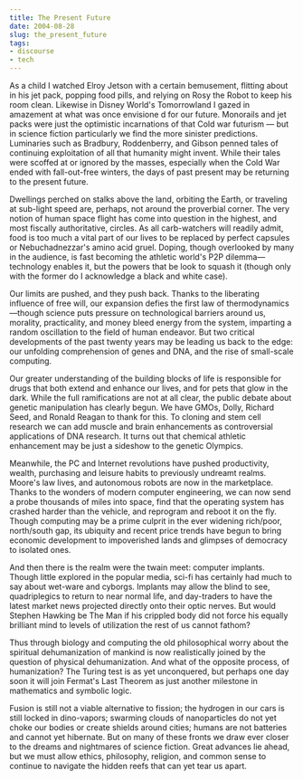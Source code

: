 ```yaml
---
title: The Present Future
date: 2004-08-28
slug: the_present_future
tags:
- discourse
- tech
---
```


As a child I watched Elroy Jetson with a certain bemusement, flitting about in
his jet pack, popping food pills, and relying on Rosy the Robot to keep his room
clean. Likewise in Disney World's Tomorrowland I gazed in amazement at what was
once envisione d for our future. Monorails and jet packs were just the
optimistic incarnations of that Cold war futurism &mdash; but in science fiction
particularly we find the more sinister predictions. Luminaries such as Bradbury,
Roddenberry, and Gibson penned tales of continuing exploitation of all that
humanity might invent. While their tales were scoffed at or ignored by the
masses, especially when the Cold War ended with fall-out-free winters, the days
of past present may be returning to the present future.

<!-- truncate -->

Dwellings perched on stalks above the land, orbiting the Earth, or traveling at
sub-light speed are, perhaps, not around the proverbial corner. The very notion
of human space flight has come into question in the highest, and most fiscally
authoritative, circles. As all carb-watchers will readily admit, food is too
much a vital part of our lives to be replaced by perfect capsules or
Nebuchadnezzar's amino acid gruel.  Doping, though overlooked by many in the
audience, is fast becoming the athletic world's P2P dilemma&mdash;technology
enables it, but the powers that be look to squash it (though only with the
former do I acknowledge a black and white case).

Our limits are pushed, and they push back. Thanks to the liberating influence of
free will, our expansion defies the first law of thermodynamics&mdash;though
science puts pressure on technological barriers around us, morality,
practicality, and money bleed energy from the system, imparting a random
oscillation to the field of human endeavor. But two critical developments of the
past twenty years may be leading us back to the edge: our unfolding
comprehension of genes and DNA, and the rise of small-scale computing.

Our greater understanding of the building blocks of life is responsible for
drugs that both extend and enhance our lives, and for pets that glow in the
dark. While the full ramifications are not at all clear, the public debate about
genetic manipulation has clearly begun. We have GMOs, Dolly, Richard Seed, and
Ronald Reagan to thank for this. To cloning and stem cell research we can add
muscle and brain enhancements as controversial applications of DNA research. It
turns out that chemical athletic enhancement may be just a sideshow to the
genetic Olympics.

Meanwhile, the PC and Internet revolutions have pushed productivity,
wealth, purchasing and leisure habits to previously undreamt realms.
Moore's law lives, and autonomous robots are now in the marketplace.
Thanks to the wonders of modern computer engineering, we can now send a
probe thousands of miles into space, find that the operating system has
crashed harder than the vehicle, and reprogram and reboot it on the fly.
Though computing may be a prime culprit in the ever widening rich/poor,
north/south gap, its ubiquity and recent price trends have begun to bring
economic development to impoverished lands and glimpses of democracy to
isolated ones.

And then there is the realm were the twain meet: computer implants. Though
little explored in the popular media, sci-fi has certainly had much to say about
wet-ware and cyborgs. Implants may allow the blind to see, quadriplegics to
return to near normal life, and day-traders to have the latest market news
projected directly onto their optic nerves. But would Stephen Hawking be The Man
if his crippled body did not force his equally brilliant mind to levels of
utilization the rest of us cannot fathom?

Thus through biology and computing the old philosophical worry about the
spiritual dehumanization of mankind is now realistically joined by the question
of physical dehumanization. And what of the opposite process, of humanization?
The Turing test is as yet unconquered, but perhaps one day soon it will join
Fermat's Last Theorem as just another milestone in mathematics and symbolic
logic.

Fusion is still not a viable alternative to fission; the hydrogen in our cars is
still locked in dino-vapors; swarming clouds of nanoparticles do not yet choke
our bodies or create shields around cities; humans are not batteries and cannot
yet hibernate. But on many of these fronts we draw ever closer to the dreams and
nightmares of science fiction. Great advances lie ahead, but we must allow
ethics, philosophy, religion, and common sense to continue to navigate the
hidden reefs that can yet tear us apart.
